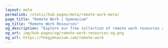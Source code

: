```yaml
---
layout: meta
permalink: /static/hub-pages/meta/remote-work-meta/
page_title: "Remote Work | Gymnasium"
og_title: "Remote Work Resources"
og_description: "Explore our free collection of remote work resources and jobs for workers, managers, and educators and students."
og_art: img/hub-pages/og/remote-work-resources-og.png
og_url: https://thegymnasium.com/remote-work
---
```

